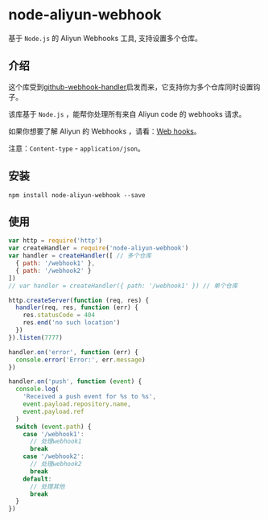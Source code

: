 # node-aliyun-webhook

基于 `Node.js` 的 Aliyun Webhooks 工具, 支持设置多个仓库。

## 介绍

这个库受到[github-webhook-handler](https://github.com/rvagg/github-webhook-handler)启发而来，它支持你为多个仓库同时设置钩子。

该库基于 `Node.js` ，能帮你处理所有来自 Aliyun code 的 webhooks 请求。

如果你想要了解 Aliyun 的 Webhooks ，请看：[Web hooks](https://code.aliyun.com/help/web_hooks/web_hooks)。

注意：`Content-type` - `application/json`。

## 安装

`npm install node-aliyun-webhook --save`

## 使用

```js
var http = require('http')
var createHandler = require('node-aliyun-webhook')
var handler = createHandler([ // 多个仓库
  { path: '/webhook1' },
  { path: '/webhook2' }
])
// var handler = createHandler({ path: '/webhook1' }) // 单个仓库

http.createServer(function (req, res) {
  handler(req, res, function (err) {
    res.statusCode = 404
    res.end('no such location')
  })
}).listen(7777)

handler.on('error', function (err) {
  console.error('Error:', err.message)
})

handler.on('push', function (event) {
  console.log(
    'Received a push event for %s to %s',
    event.payload.repository.name,
    event.payload.ref
  )
  switch (event.path) {
    case '/webhook1':
      // 处理webhook1
      break
    case '/webhook2':
      // 处理webhook2
      break
    default:
      // 处理其他
      break
  }
})
```
